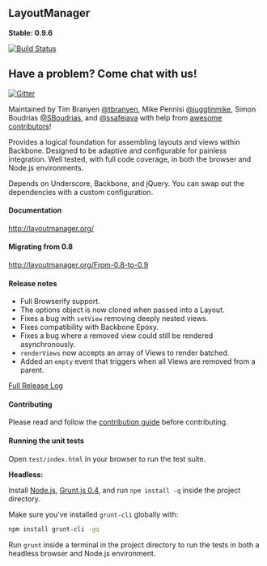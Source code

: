 LayoutManager
-------------

**Stable: 0.9.6** 

[![Build
Status](https://travis-ci.org/tbranyen/backbone.layoutmanager.png?branch=master)](https://travis-ci.org/tbranyen/backbone.layoutmanager)


## Have a problem? Come chat with us! ##

[![Gitter](https://badges.gitter.im/Join%20Chat.svg)](https://gitter.im/tbranyen/backbone.layoutmanager?utm_source=badge&utm_medium=badge&utm_campaign=pr-badge&utm_content=badge)

Maintained by Tim Branyen [@tbranyen](http://twitter.com/tbranyen), Mike
Pennisi [@jugglinmike](http://twitter.com/jugglinmike), Simon Boudrias
[@SBoudrias](http://twitter.com/Vaxilart), and
[@ssafejava](https://github.com/ssafejava) with help from [awesome
contributors](https://github.com/tbranyen/backbone.layoutmanager/contributors)!

Provides a logical foundation for assembling layouts and views within Backbone.
Designed to be adaptive and configurable for painless integration.  Well
tested, with full code coverage, in both the browser and Node.js environments.

Depends on Underscore, Backbone, and jQuery.  You can swap out the dependencies
with a custom configuration.

#### Documentation ####

http://layoutmanager.org/

#### Migrating from 0.8 ####

http://layoutmanager.org/From-0.8-to-0.9

#### Release notes ####

* Full Browserify support.
* The options object is now cloned when passed into a Layout.
* Fixes a bug with `setView` removing deeply nested views.
* Fixes compatibility with Backbone Epoxy.
* Fixes a bug where a removed view could still be rendered asynchronously.
* `renderViews` now accepts an array of Views to render batched.
* Added an `empty` event that triggers when all Views are removed from a parent.

[Full Release
Log](https://github.com/tbranyen/backbone.layoutmanager/blob/master/CHANGELOG.md)

#### Contributing ####

Please read and follow the [contribution
guide](https://github.com/tbranyen/backbone.layoutmanager/blob/master/CONTRIBUTING.md)
before contributing.

#### Running the unit tests ####

Open `test/index.html` in your browser to run the test suite.

**Headless:**

Install [Node.js](http://nodejs.org), [Grunt.js 0.4](http://gruntjs.com), and
run `npm install -q` inside the project directory.

Make sure you've installed `grunt-cli` globally with:

``` bash
npm install grunt-cli -gq
```

Run `grunt` inside a terminal in the project directory to run the tests in both
a headless browser and Node.js environment.
